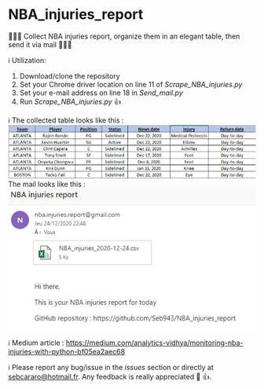 # NBA_injuries_report
:basketball::basketball::basketball: Collect NBA injuries report, organize them in an elegant table, then send it via mail :basketball::basketball::basketball:

:information_source: Utilization:
1. Download/clone the repository 
1. Set your Chrome driver location on line 11 of <i>Scrape_NBA_injuries.py</i>
1. Set your e-mail address on line 18 in <i>Send_mail.py</i>
1. Run <i>Scrape_NBA_injuries.py</i> :+1:

:information_source: The collected table looks like this : </br>
![Collected data](img/Scraped_table.PNG) </br>
The mail looks like this : </br>
![CMail](img/Mail.PNG) </br>

:information_source: Medium article : https://medium.com/analytics-vidhya/monitoring-nba-injuries-with-python-bf05ea2aec68</br>

:information_source: Please report any bug/issue in the *issues* section or directly at sebcararo@hotmail.fr. Any feedback is really appreciated :speech_balloon: :+1:. </br>

